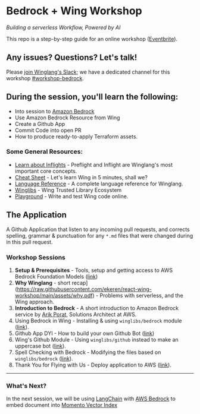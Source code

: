 # Bedrock + Wing Workshop  

_Building a serverless Workflow, Powered by AI_

This repo is a step-by-step guide for an online workshop ([Eventbrite](https://www.eventbrite.com/e/amazon-bedrock-winglang-tickets-769562721817)).

## Any issues? Questions? Let's talk!  

Please [join Winglang's Slack](https://t.winglang.io/slack); we have a dedicated channel for this workshop [#workshop-bedrock](https://winglang.slack.com/archives/C06BWT4PC30).

## During the session, you'll learn the following:  

- Into session to [Amazon Bedrock](https://aws.amazon.com/bedrock/)  
- Use Amazon Bedrock Resource from Wing  
- Create a Github App   
- Commit Code into open PR  
- How to produce ready-to-apply Terraform assets.  

### Some General Resources:  

- [Learn about Inflights](https://www.winglang.io/docs/concepts/inflights) - Preflight and Inflight are Winglang's most important core concepts.  
- [Cheat Sheet](./cheatsheet.md) - Let's learn Wing in 5 minutes, shall we?  
- [Language Reference](https://www.winglang.io/docs/language-reference) - A complete language reference for Winglang.  
- [Winglibs](https://github.com/winglang/winglibs) - Wing Trusted Library Ecosystem   
- [Playground](https://www.winglang.io/play/) - Write and test Wing code online.  

## The Application  

A Github Application that listen to any incoming pull requests, and corrects spelling, grammar & punctuation for any `*.md` files that were changed during in this pull request.  


### Workshop Sessions  

1. **Setup & Prerequisites** - Tools, setup and getting access to AWS Bedrock Foundation Models ([link](./01-setup.md))  
2. **Why Winglang** - short recap](https://raw.githubusercontent.com/ekeren/react-wing-workshop/main/assets/why.pdf) - Problems with serverless, and the Wing approach.  
3. **Introduction to Bedrock** - A short introduction to Amazon Bedrock service by [Arik Porat](https://www.linkedin.com/in/arik-porat-15419426/),  Solutions Architect at AWS.  
4. Using Bedrock in Wing - Installing & using `winglibs/bedrock` module ([link](./04-bedrock.md)).  
5. Github App DYI - How to build your own Github Bot ([link](./05-github-diy.md))  
6. Wing's Github Module - Using `winglibs/github` instead to make an uppercase bot ([link](./06-github-winglibs.md)).  
7. Spell Checking with Bedrock - Modifying the files based on `winglibs/bedrock` ([link]((./07-wrap.md))).   
8. Thank You for Flying with Us - Deploy application to AWS ([link]((./08-deploy.md))).  

---

### What's Next?  

In the next session, we will be using [LangChain](https://www.langchain.com/) with [AWS Bedrock](https://aws.amazon.com/bedrock/) to embed document into [Momento Vector Index](https://docs.momentohq.com/vector-index)

